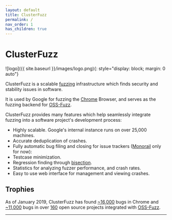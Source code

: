 ```yaml
---
layout: default
title: ClusterFuzz
permalink: /
nav_order: 1
has_children: true
---
```


# ClusterFuzz
![logo]({{ site.baseurl }}/images/logo.png){: style="display: block; margin: 0 auto"}

ClusterFuzz is a scalable [fuzzing](https://en.wikipedia.org/wiki/Fuzzing)
infrastructure which finds security and stability issues in software.

It is used by Google for fuzzing the [Chrome] Browser, and serves as the fuzzing
backend for [OSS-Fuzz].

ClusterFuzz provides many features which help seamlessly integrate fuzzing into
a software project's development process:
- Highly scalable. Google's internal instance runs on over 25,000 machines.
- Accurate deduplication of crashes.
- Fully automatic bug filing and closing for issue trackers ([Monorail] only for now):
- Testcase minimization.
- Regression finding through [bisection](https://en.wikipedia.org/wiki/Bisection_(software_engineering)).
- Statistics for analyzing fuzzer performance, and crash rates.
- Easy to use web interface for management and viewing crashes.

[Monorail]: https://opensource.google.com/projects/monorail

## Trophies
As of January 2019, ClusterFuzz has found [~16,000] bugs
in Chrome and [~11,000] bugs in over [160] open source projects integrated with
[OSS-Fuzz].

[~16,000]: https://bugs.chromium.org/p/chromium/issues/list?can=1&q=label%3AClusterFuzz+-status%3AWontFix%2CDuplicate
[~11,000]: https://bugs.chromium.org/p/oss-fuzz/issues/list?can=1&q=-status%3AWontFix%2CDuplicate+-Infra
[160]: https://github.com/google/oss-fuzz/tree/master/projects
[OSS-Fuzz]: https://github.com/google/oss-fuzz
[Chrome]: https://blog.chromium.org/2012/04/fuzzing-for-security.html

---
